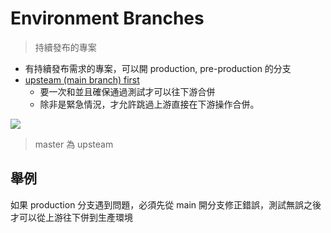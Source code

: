 # Environment Branches
> 持續發布的專案

- 有持續發布需求的專案，可以開 production, pre-production 的分支
- [upsteam (main branch) first](upsteam%20(main%20branch)%20first.md)
	- 要一次和並且確保通過測試才可以往下游合併
	- 除非是緊急情況，才允許跳過上游直接在下游操作合併。

![](https://ithelp.ithome.com.tw/upload/images/20191015/20072606Bsq4LWrZKR.png)

> master 為 upsteam


## 舉例
如果 production 分支遇到問題，必須先從 main 開分支修正錯誤，測試無誤之後才可以從上游往下併到生產環境
